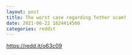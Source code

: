 ```yaml
--- 
layout: post 
title: The worst case regarding Tether scam? 
date: 2021-06-22 1624414560 
categories: reddit 
--- 
```

https://redd.it/o63c09